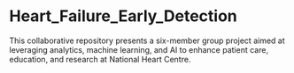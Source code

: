 # Heart_Failure_Early_Detection
This collaborative repository presents a six-member group project aimed at leveraging analytics, machine learning, and AI to enhance patient care, education, and research at National Heart Centre.
